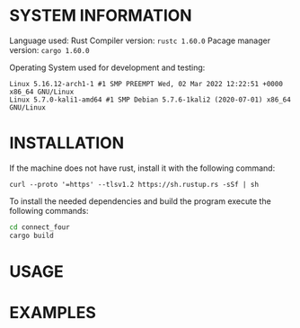 # SYSTEM INFORMATION

Language used: Rust
Compiler version: `rustc 1.60.0`
Pacage manager version: `cargo 1.60.0`

Operating System used for development and testing:

```
Linux 5.16.12-arch1-1 #1 SMP PREEMPT Wed, 02 Mar 2022 12:22:51 +0000 x86_64 GNU/Linux
Linux 5.7.0-kali1-amd64 #1 SMP Debian 5.7.6-1kali2 (2020-07-01) x86_64 GNU/Linux
```

# INSTALLATION

If the machine does not have rust, install it with the following command:

`curl --proto '=https' --tlsv1.2 https://sh.rustup.rs -sSf | sh`

To install the needed dependencies and build the program execute the following commands:

```bash
cd connect_four
cargo build
```

# USAGE

# EXAMPLES

